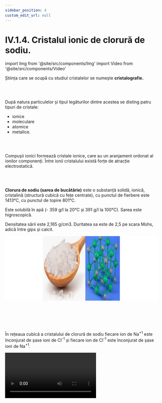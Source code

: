 ```yaml
---
sidebar_position: 4
custom_edit_url: null
---
```


# IV.1.4. Cristalul ionic de clorură de sodiu.




import Img from '@site/src/components/Img'
import Video from '@site/src/components/Video'










<div class="alert alert--primary" role="alert">

Știința care se ocupă cu studiul cristalelor se numește **cristalografie.**

</div>

<br></br>


<div class="alert alert--primary" role="alert">

După natura particulelor și tipul legăturilor dintre acestea se disting patru tipuri de cristale:   
- ionice   
- moleculare   
- atomice   
- metalice.


</div>

<br></br>

<div class="alert alert--primary" role="alert">

Compușii ionici formează cristale ionice, care au un aranjament ordonat al ionilor componenți. Între ionii cristalului există forțe de atracție electrostatică.

</div>



<br></br>


<div class="alert alert--primary" role="alert">

**Clorura de sodiu (sarea de bucătărie)** este o substanță solidă, ionică, cristalină (structură cubică cu fețe centrate), cu punctul de fierbere este 1413°C, cu punctul de topire 801°C. 

Este solubilă în apă (- 359 g/l la 20°C și 391 g/l la 100°C). Sarea este higroscopică.

Densitatea sării este 2,165 g/cm3. Duritatea sa este de 2,5 pe scara Mohs, adică între gips și calcit.


<Img className="img-responsive4" src="chimie/clasa9/capitolul4/IV-1-4-cristalul-ionic-de-clorura-de-sodiu-poza1-reteaua-cubica-a-cristalului-de-clorura-de-sodiu.png" width="1000" height="213" lazy={false} />

<br></br>
<br></br>

În rețeaua cubică a cristalului de clorură de sodiu fiecare ion de Na<sup>+1</sup> este înconjurat de șase ioni de Cl<sup>-1</sup> și fiecare ion de Cl<sup>-1</sup> este înconjurat de șase ioni de Na<sup>+1</sup>.





<Video src="https://www.youtube.com/embed/QP47SMEgkq0" lazy={false} />


<br></br>
<br></br>


Cristale cubice de sare (NaCl) privite sub microscop.


<Img className="img-responsive4" src="chimie/clasa9/capitolul4/IV-1-4-cristalul-ionic-de-clorura-de-sodiu-poza2-cristale-cubice-de-sare-de-bucatarie-la-microscop.png" width="1000" height="299" lazy={false} />

<br></br>
<br></br>




</div>

